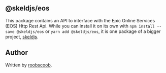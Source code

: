 ## @skeldjs/eos

This package contains an API to interface with the Epic Online Services (EOS) Http Rest Api. While you can install it on its own with `npm install --save @skeldjs/eos` or `yarn add @skeldjs/eos`, it is one package of a bigger project, [skeldjs](https://github.com/skeldjs/SkeldJS).

## Author
Written by [roobscoob](https://github.com/roobscoob).

